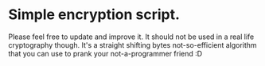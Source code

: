 # Simple encryption script.

Please feel free to update and improve it.
It should not be used in a real life cryptography though.
It's a straight shifting bytes not-so-efficient algorithm 
that you can use to prank your not-a-programmer friend :D
